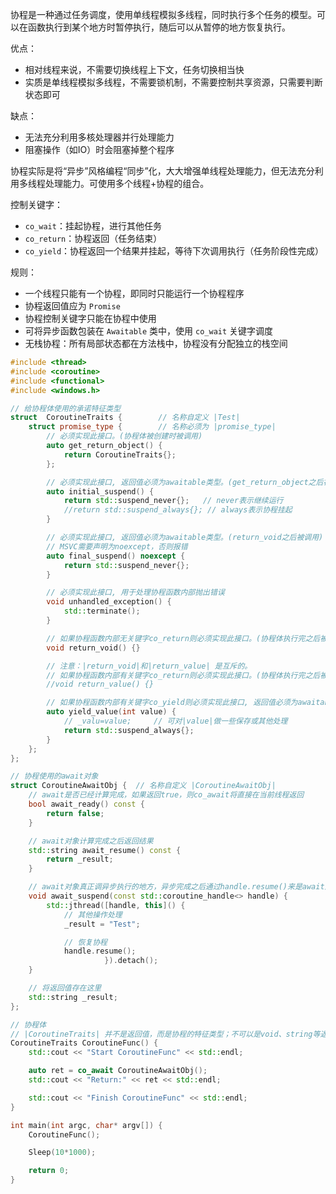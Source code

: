 协程是一种通过任务调度，使用单线程模拟多线程，同时执行多个任务的模型。可以在函数执行到某个地方时暂停执行，随后可以从暂停的地方恢复执行。

优点：
- 相对线程来说，不需要切换线程上下文，任务切换相当快
- 实质是单线程模拟多线程，不需要锁机制，不需要控制共享资源，只需要判断状态即可

缺点：
- 无法充分利用多核处理器并行处理能力
- 阻塞操作（如IO）时会阻塞掉整个程序

协程实际是将“异步”风格编程“同步”化，大大增强单线程处理能力，但无法充分利用多线程处理能力。可使用多个线程+协程的组合。

控制关键字：
- `co_wait`：挂起协程，进行其他任务
- `co_return`：协程返回（任务结束）
- `co_yield`：协程返回一个结果并挂起，等待下次调用执行（任务阶段性完成）

规则：
- 一个线程只能有一个协程，即同时只能运行一个协程程序
- 协程返回值应为 `Promise`
- 协程控制关键字只能在协程中使用
- 可将异步函数包装在 `Awaitable` 类中，使用 `co_wait` 关键字调度
- 无栈协程：所有局部状态都在方法栈中，协程没有分配独立的栈空间

```c++
#include <thread>
#include <coroutine>
#include <functional>
#include <windows.h>

// 给协程体使用的承诺特征类型
struct  CoroutineTraits {        // 名称自定义 |Test|
    struct promise_type {        // 名称必须为 |promise_type|
        // 必须实现此接口。(协程体被创建时被调用)
        auto get_return_object() {
            return CoroutineTraits{};
        };

        // 必须实现此接口, 返回值必须为awaitable类型。(get_return_object之后被调用)
        auto initial_suspend() {
            return std::suspend_never{};   // never表示继续运行
            //return std::suspend_always{}; // always表示协程挂起
        }

        // 必须实现此接口, 返回值必须为awaitable类型。(return_void之后被调用)
        // MSVC需要声明为noexcept，否则报错
        auto final_suspend() noexcept {
            return std::suspend_never{};
        }

        // 必须实现此接口, 用于处理协程函数内部抛出错误
        void unhandled_exception() {
            std::terminate();
        }

        // 如果协程函数内部无关键字co_return则必须实现此接口。(协程体执行完之后被调用)
        void return_void() {}

        // 注意：|return_void|和|return_value| 是互斥的。
        // 如果协程函数内部有关键字co_return则必须实现此接口。(协程体执行完之后被调用)
        //void return_value() {}

        // 如果协程函数内部有关键字co_yield则必须实现此接口, 返回值必须为awaitable类型
        auto yield_value(int value) {
            // _valu=value;     // 可对|value|做一些保存或其他处理
            return std::suspend_always{};
        }
    };
};

// 协程使用的await对象
struct CoroutineAwaitObj {  // 名称自定义 |CoroutineAwaitObj|
    // await是否已经计算完成，如果返回true，则co_await将直接在当前线程返回
    bool await_ready() const {
        return false;
    }

    // await对象计算完成之后返回结果
    std::string await_resume() const {
        return _result;
    }

    // await对象真正调异步执行的地方，异步完成之后通过handle.resume()来是await返回
    void await_suspend(const std::coroutine_handle<> handle) {
        std::jthread([handle, this]() {
            // 其他操作处理
            _result = "Test";

            // 恢复协程
            handle.resume();
                     }).detach();
    }

    // 将返回值存在这里
    std::string _result;
};

// 协程体
// |CoroutineTraits| 并不是返回值，而是协程的特征类型；不可以是void、string等返回类型
CoroutineTraits CoroutineFunc() {
    std::cout << "Start CoroutineFunc" << std::endl;

    auto ret = co_await CoroutineAwaitObj();
    std::cout << "Return:" << ret << std::endl;

    std::cout << "Finish CoroutineFunc" << std::endl;
}

int main(int argc, char* argv[]) {
    CoroutineFunc();

    Sleep(10*1000);

    return 0;
}
```

